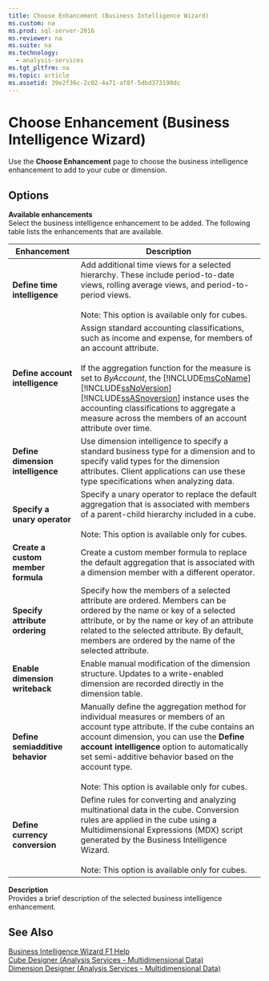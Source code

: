 ```yaml
---
title: Choose Enhancement (Business Intelligence Wizard)
ms.custom: na
ms.prod: sql-server-2016
ms.reviewer: na
ms.suite: na
ms.technology: 
  - analysis-services
ms.tgt_pltfrm: na
ms.topic: article
ms.assetid: 39e2f36c-2c02-4a71-af8f-5dbd373190dc
---
```

# Choose Enhancement (Business Intelligence Wizard)
  Use the **Choose Enhancement** page to choose the business intelligence enhancement to add to your cube or dimension.  
  
## Options  
 **Available enhancements**  
 Select the business intelligence enhancement to be added. The following table lists the enhancements that are available.  
  
|Enhancement|Description|  
|-----------------|-----------------|  
|**Define time intelligence**|Add additional time views for a selected hierarchy. These include period\-to\-date views, rolling average views, and period\-to\-period views.<br /><br /> Note: This option is available only for cubes.|  
|**Define account intelligence**|Assign standard accounting classifications, such as income and expense, for members of an account attribute.<br /><br /> If the aggregation function for the measure is set to *ByAccount*, the [!INCLUDE[msCoName](../../Token/Other/msCoName_md.md)] [!INCLUDE[ssNoVersion](../../Token/Other/ssNoVersion_md.md)] [!INCLUDE[ssASnoversion](../../Token/Other/ssASnoversion_md.md)] instance uses the accounting classifications to aggregate a measure across the members of an account attribute over time.|  
|**Define dimension intelligence**|Use dimension intelligence to specify a standard business type for a dimension and to specify valid types for the dimension attributes. Client applications can use these type specifications when analyzing data.|  
|**Specify a unary operator**|Specify a unary operator to replace the default aggregation that is associated with members of a parent\-child hierarchy included in a cube.<br /><br /> Note: This option is available only for cubes.|  
|**Create a custom member formula**|Create a custom member formula to replace the default aggregation that is associated with a dimension member with a different operator.|  
|**Specify attribute ordering**|Specify how the members of a selected attribute are ordered. Members can be ordered by the name or key of a selected attribute, or by the name or key of an attribute related to the selected attribute. By default, members are ordered by the name of the selected attribute.|  
|**Enable dimension writeback**|Enable manual modification of the dimension structure. Updates to a write\-enabled dimension are recorded directly in the dimension table.|  
|**Define semiadditive behavior**|Manually define the aggregation method for individual measures or members of an account type attribute. If the cube contains an account dimension, you can use the **Define account intelligence** option to automatically set semi\-additive behavior based on the account type.<br /><br /> Note: This option is available only for cubes.|  
|**Define currency conversion**|Define rules for converting and analyzing multinational data in the cube. Conversion rules are applied in the cube using a Multidimensional Expressions \(MDX\) script generated by the Business Intelligence Wizard.<br /><br /> Note: This option is available only for cubes.|  
  
 **Description**  
 Provides a brief description of the selected business intelligence enhancement.  
  
## See Also  
 [Business Intelligence Wizard F1 Help](../../Topics/TopicNameNotContainA/Business-Intelligence-Wizard-F1-Help.md)   
 [Cube Designer &#40;Analysis Services - Multidimensional Data&#41;](../../Topics/TopicNameNotContainA/Cube-Designer--Analysis-Services---Multidimensional-Data-.md)   
 [Dimension Designer &#40;Analysis Services - Multidimensional Data&#41;](../../Topics/TopicNameNotContainA/Dimension-Designer--Analysis-Services---Multidimensional-Data-.md)  
  
  
